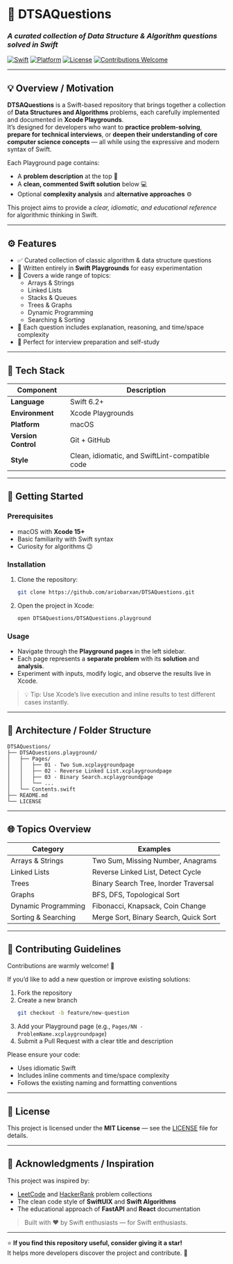 # 🧠 DTSAQuestions  
### _A curated collection of Data Structure & Algorithm questions solved in Swift_

[![Swift](https://img.shields.io/badge/Swift-5.9-orange?logo=swift)](https://swift.org)
[![Platform](https://img.shields.io/badge/Platform-Xcode%20Playground-blue)](https://developer.apple.com/xcode/)
[![License](https://img.shields.io/badge/License-MIT-lightgrey)](LICENSE)
[![Contributions Welcome](https://img.shields.io/badge/Contributions-Welcome-brightgreen)](#-contributing-guidelines)

---

## 💡 Overview / Motivation

**DTSAQuestions** is a Swift-based repository that brings together a collection of **Data Structures and Algorithms** problems, each carefully implemented and documented in **Xcode Playgrounds**.  
It’s designed for developers who want to **practice problem-solving**, **prepare for technical interviews**, or **deepen their understanding of core computer science concepts** — all while using the expressive and modern syntax of Swift.

Each Playground page contains:
- A **problem description** at the top 🧩  
- A **clean, commented Swift solution** below 💻  
- Optional **complexity analysis** and **alternative approaches** ⚙️  

This project aims to provide a _clear, idiomatic, and educational reference_ for algorithmic thinking in Swift.

---

## ⚙️ Features

- ✅ Curated collection of classic algorithm & data structure questions  
- 📘 Written entirely in **Swift Playgrounds** for easy experimentation  
- 🧠 Covers a wide range of topics:
  - Arrays & Strings  
  - Linked Lists  
  - Stacks & Queues  
  - Trees & Graphs  
  - Dynamic Programming  
  - Searching & Sorting  
- 💬 Each question includes explanation, reasoning, and time/space complexity  
- 🧩 Perfect for interview preparation and self-study  

---

## 🚀 Tech Stack

| Component | Description |
|------------|-------------|
| **Language** | Swift 6.2+ |
| **Environment** | Xcode Playgrounds |
| **Platform** | macOS |
| **Version Control** | Git + GitHub |
| **Style** | Clean, idiomatic, and SwiftLint-compatible code |

---

## 🧭 Getting Started

### Prerequisites
- macOS with **Xcode 15+**
- Basic familiarity with Swift syntax
- Curiosity for algorithms 😉

### Installation
1. Clone the repository:
   ```bash
   git clone https://github.com/ariobarxan/DTSAQuestions.git
   ```
2. Open the project in Xcode:
   ```bash
   open DTSAQuestions/DTSAQuestions.playground
   ```

### Usage
- Navigate through the **Playground pages** in the left sidebar.
- Each page represents a **separate problem** with its **solution** and **analysis**.
- Experiment with inputs, modify logic, and observe the results live in Xcode.

> 💡 Tip: Use Xcode’s live execution and inline results to test different cases instantly.

---

## 🧩 Architecture / Folder Structure

```
DTSAQuestions/
├── DTSAQuestions.playground/
│   ├── Pages/
│   │   ├── 01 - Two Sum.xcplaygroundpage
│   │   ├── 02 - Reverse Linked List.xcplaygroundpage
│   │   ├── 03 - Binary Search.xcplaygroundpage
│   │   └── ...
│   └── Contents.swift
├── README.md
└── LICENSE
```

---

## 🌐 Topics Overview

| Category | Examples |
|-----------|-----------|
| Arrays & Strings | Two Sum, Missing Number, Anagrams |
| Linked Lists | Reverse Linked List, Detect Cycle |
| Trees | Binary Search Tree, Inorder Traversal |
| Graphs | BFS, DFS, Topological Sort |
| Dynamic Programming | Fibonacci, Knapsack, Coin Change |
| Sorting & Searching | Merge Sort, Binary Search, Quick Sort |

---

## 💬 Contributing Guidelines

Contributions are warmly welcome! 🤝  

If you’d like to add a new question or improve existing solutions:
1. Fork the repository  
2. Create a new branch  
   ```bash
   git checkout -b feature/new-question
   ```
3. Add your Playground page (e.g., `Pages/NN - ProblemName.xcplaygroundpage`)  
4. Submit a Pull Request with a clear title and description  

Please ensure your code:
- Uses idiomatic Swift
- Includes inline comments and time/space complexity
- Follows the existing naming and formatting conventions  

---

## 🪪 License

This project is licensed under the **MIT License** — see the [LICENSE](https://github.com/ariobarxan/DTSAQuestions/blob/main/LICENSE.md) file for details.

---

## 🙌 Acknowledgments / Inspiration

This project was inspired by:
- [LeetCode](https://leetcode.com) and [HackerRank](https://www.hackerrank.com) problem collections  
- The clean code style of **SwiftUIX** and **Swift Algorithms**  
- The educational approach of **FastAPI** and **React** documentation  

> Built with ❤️ by Swift enthusiasts — for Swift enthusiasts.

---

⭐ **If you find this repository useful, consider giving it a star!**  
It helps more developers discover the project and contribute. 🌟
